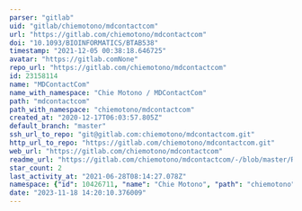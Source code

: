 ```yaml
---
parser: "gitlab"
uid: "gitlab/chiemotono/mdcontactcom"
url: "https://gitlab.com/chiemotono/mdcontactcom"
doi: "10.1093/BIOINFORMATICS/BTAB538"
timestamp: "2021-12-05 00:38:18.646725"
avatar: "https://gitlab.comNone"
repo_url: "https://gitlab.com/chiemotono/mdcontactcom"
id: 23158114
name: "MDContactCom"
name_with_namespace: "Chie Motono / MDContactCom"
path: "mdcontactcom"
path_with_namespace: "chiemotono/mdcontactcom"
created_at: "2020-12-17T06:03:57.805Z"
default_branch: "master"
ssh_url_to_repo: "git@gitlab.com:chiemotono/mdcontactcom.git"
http_url_to_repo: "https://gitlab.com/chiemotono/mdcontactcom.git"
web_url: "https://gitlab.com/chiemotono/mdcontactcom"
readme_url: "https://gitlab.com/chiemotono/mdcontactcom/-/blob/master/README.md"
star_count: 2
last_activity_at: "2021-06-28T08:14:27.078Z"
namespace: {"id": 10426711, "name": "Chie Motono", "path": "chiemotono", "kind": "user", "full_path": "chiemotono", "parent_id": null, "avatar_url": "https://secure.gravatar.com/avatar/d1011e3358d1a080eec9dddfe1ff4bdf?s=80&d=identicon", "web_url": "https://gitlab.com/chiemotono"}
date: "2023-11-18 14:20:10.376009"
---
```


